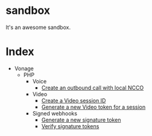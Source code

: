 # sandbox

It's an awesome sandbox.

# Index

- Vonage
  - PHP
    - Voice
      - [Create an outbound call with local NCCO](vonage/php/create-call-ncco)
    - Video
      - [Create a Video session ID](vonage/php/create-video-session)
      - [Generate a new Video token for a session](vonage/php/generate-video-token)
    - Signed webhooks
      - [Generate a new signature token](vonage/php/generate-signature)
      - [Verify signature tokens](vonage/php/verify-signature)
